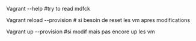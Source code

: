 Vagrant --help #try to read mdfck

Vagrant reload --provision # si besoin de reset les vm apres modifications

Vagrant up --provision #si modif mais pas encore up les vm